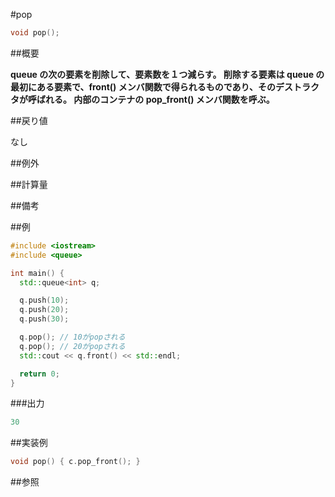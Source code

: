 #pop
```cpp
void pop();
```

##概要

<b>queue の次の要素を削除して、要素数を１つ減らす。
削除する要素は queue の最初にある要素で、front() メンバ関数で得られるものであり、そのデストラクタが呼ばれる。
内部のコンテナの pop_front() メンバ関数を呼ぶ。

</b>


##戻り値

なし



##例外



##計算量



##備考



##例

```cpp
#include <iostream>
#include <queue>

int main() {
  std::queue<int> q;

  q.push(10);
  q.push(20);
  q.push(30);

  q.pop(); // 10がpopされる
  q.pop(); // 20がpopされる
  std::cout << q.front() << std::endl;

  return 0;
}
```

###出力

```cpp
30
```

##実装例

```cpp
void pop() { c.pop_front(); }
```

##参照


